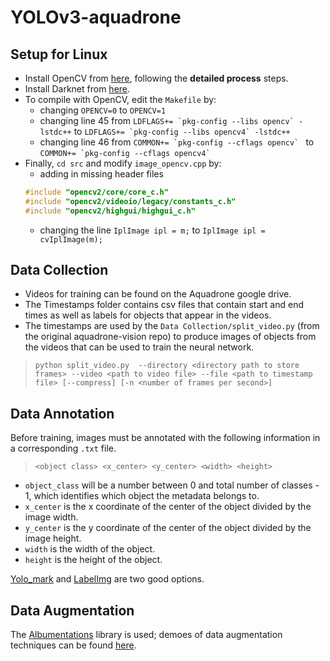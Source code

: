 # YOLOv3-aquadrone
## Setup for Linux
* Install OpenCV from [here](https://docs.opencv.org/master/d7/d9f/tutorial_linux_install.html), following the **detailed process** steps.
*  Install Darknet from [here](https://pjreddie.com/darknet/install/).
* To compile with OpenCV, edit the `Makefile` by:
    * changing `OPENCV=0` to `OPENCV=1`
    * changing line 45 from ``LDFLAGS+= `pkg-config --libs opencv` -lstdc++`` to ``LDFLAGS+= `pkg-config --libs opencv4` -lstdc++``
    * changing line 46 from ``COMMON+= `pkg-config --cflags opencv` `` to ``COMMON+= `pkg-config --cflags opencv4` ``
* Finally, `cd src` and modify `image_opencv.cpp` by:
    * adding in missing header files
    ```cpp
    #include "opencv2/core/core_c.h"
    #include "opencv2/videoio/legacy/constants_c.h"
    #include "opencv2/highgui/highgui_c.h"
    ```
    * changing the line `IplImage ipl = m;` to `IplImage ipl = cvIplImage(m);`
## Data Collection
* Videos for training can be found on the Aquadrone google drive.
* The Timestamps folder contains csv files that contain start and end times as well as labels for objects that appear in the videos.
* The timestamps are used by the `Data Collection/split_video.py` (from the original aquadrone-vision repo) to produce images of objects from the videos that can be used to train the neural network.

> `python split_video.py  --directory <directory path to store frames> --video <path to video file> --file <path to timestamp file> [--compress] [-n <number of frames per second>]`

<!--gate1, gate2, gate3 videos are from ARVP 2019--> 
## Data Annotation
Before training, images must be annotated with the following information in a corresponding `.txt` file.

> `<object class> <x_center> <y_center> <width> <height>`

* `object_class` will be a number between 0 and total number of classes - 1, which identifies which object the metadata belongs to.
* `x_center` is the x coordinate of the center of the object divided by the image width.
* `y_center` is the y coordinate of the center of the object divided by the image height.
* `width` is the width of the object.
* `height` is the height of the object.

[Yolo_mark](https://github.com/AlexeyAB/Yolo_mark) and [LabelImg](https://github.com/tzutalin/labelImg) are two good options.
## Data Augmentation
The [Albumentations](https://albumentations.ai/) library is used; demoes of data augmentation techniques can be found [here](https://albumentations-demo.herokuapp.com/).
